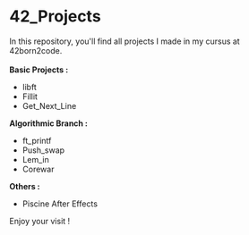 # 42_Projects
In this repository, you'll find all projects I made in my cursus at
42born2code.<br />
<br />
__Basic Projects :__
* libft
* Fillit
* Get_Next_Line

__Algorithmic Branch :__
* ft_printf
* Push_swap
* Lem_in
* Corewar

__Others :__
* Piscine After Effects

Enjoy your visit !
